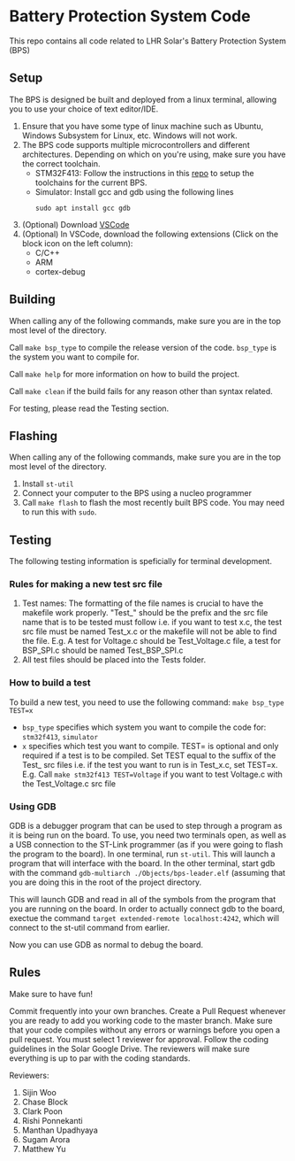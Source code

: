 # Battery Protection System Code
This repo contains all code related to LHR Solar's Battery Protection System (BPS)

## Setup
The BPS is designed be built and deployed from a linux terminal, allowing you to use your choice of text editor/IDE.
1. Ensure that you have some type of linux machine such as Ubuntu, Windows Subsystem for Linux, etc. Windows will not work.
2. The BPS code supports multiple microcontrollers and different architectures. Depending on which on you're using, make sure you have the correct toolchain.
    - STM32F413: Follow the instructions in this [repo](https://github.com/SijWoo/ARM-Toolchain-Setup) to setup the toolchains for the current BPS.
    - Simulator: Install gcc and gdb using the following lines
        ```
        sudo apt install gcc gdb
        ```
3. (Optional) Download [VSCode](https://code.visualstudio.com/)
4. (Optional) In VSCode, download the following extensions (Click on the block icon on the left column):
    - C/C++
    - ARM
    - cortex-debug

## Building
When calling any of the following commands, make sure you are in the top most level of the directory.

Call ```make bsp_type``` to compile the release version of the code. ```bsp_type``` is the system you want to compile for.

Call ```make help``` for more information on how to build the project.

Call ```make clean``` if the build fails for any reason other than syntax related.

For testing, please read the Testing section.

## Flashing
When calling any of the following commands, make sure you are in the top most level of the directory.

1. Install `st-util`
2. Connect your computer to the BPS using a nucleo programmer
3. Call `make flash` to flash the most recently built BPS code. You may need to run this with `sudo`.

## Testing
The following testing information is speficially for terminal development.

### Rules for making a new test src file
1. Test names: The formatting of the file names is crucial to have the makefile work properly. "Test_" should be the prefix and the src file name that is to be tested must follow i.e. if you want to test x.c, the test src file must be named Test_x.c or the makefile will not be able to find the file.
    E.g. A test for Voltage.c should be Test_Voltage.c file, a test for BSP_SPI.c should be named Test_BSP_SPI.c
2. All test files should be placed into the Tests folder.

### How to build a test
To build a new test, you need to use the following command:
```make bsp_type TEST=x```

- ```bsp_type``` specifies which system you want to compile the code for: ```stm32f413```, ```simulator```
- ```x``` specifies which test you want to compile. TEST= is optional and only required if a test is to be compiled. Set TEST equal to the suffix of the Test_ src files i.e. if the test you want to run is in Test_x.c, set TEST=x.
    E.g. Call ```make stm32f413 TEST=Voltage``` if you want to test Voltage.c with the Test_Voltage.c src file

### Using GDB
GDB is a debugger program that can be used to step through a program as it is being run on the board. To use, you need two terminals open, as well as a USB connection to the ST-Link programmer (as if you were going to flash the program to the board). In one terminal, run ```st-util```. This will launch a program that will interface with the board. In the other terminal, start gdb with the command ```gdb-multiarch ./Objects/bps-leader.elf``` (assuming that you are doing this in the root of the project directory.

This will launch GDB and read in all of the symbols from the program that you are running on the board. In order to actually connect gdb to the board, exectue the command ```target extended-remote localhost:4242```, which will connect to the st-util command from earlier.

Now you can use GDB as normal to debug the board.

## Rules
Make sure to have fun!

Commit frequently into your own branches. Create a Pull Request whenever you are ready to add you working code to the master branch. Make sure that your code compiles without any errors or warnings before you open a pull request. You must select 1 reviewer for approval. Follow the coding guidelines in the Solar Google Drive. The reviewers will make sure everything is up to par with the coding standards.

Reviewers:
1. Sijin Woo
2. Chase Block
3. Clark Poon
4. Rishi Ponnekanti
5. Manthan Upadhyaya
6. Sugam Arora
7. Matthew Yu
